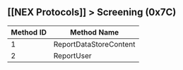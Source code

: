 ## [[NEX Protocols]] > Screening (0x7C)

| Method ID | Method Name |
| --- | --- |
| 1 | ReportDataStoreContent |
| 2 | ReportUser |